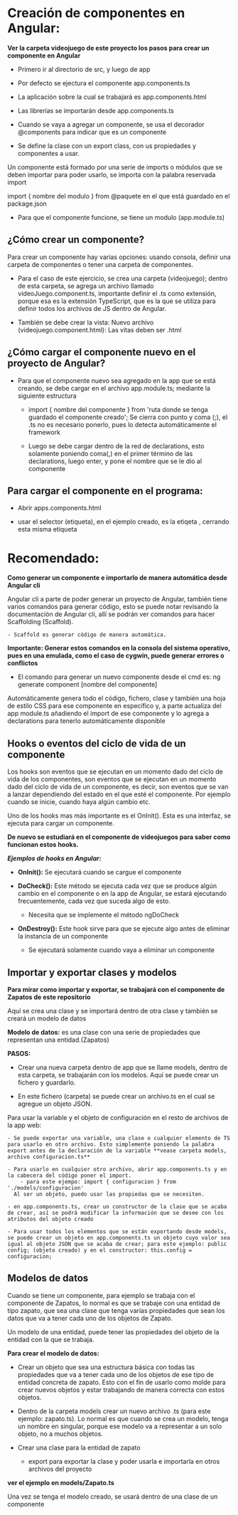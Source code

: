 # Creación de componentes en Angular:

**Ver la carpeta videojuego de este proyecto los pasos para crear un componente en Angular**

- Primero ir al directorio de src, y luego de app

- Por defecto se ejectura el componente app.components.ts

- La aplicación sobre la cual se trabajará es app.components.html

- Las librerías se importarán desde app.components.ts

- Cuando se vaya a agregar un componente, se usa el decorador @components para indicar que es un
componente

- Se define la clase con un export class, con us propiedades y componentes a usar.

Un componente está formado por una serie de imports o módulos que se deben importar para poder
usarlo, se importa con la palabra reservada import

import { nombre del modulo } from @paquete en el que está guardado en el package.json

- Para que el componente funcione, se tiene un modulo (app.module.ts)

## ¿Cómo crear un componente?

Para crear un componente hay varias opciones: usando consola, definir una carpeta de componentes
o tener una carpeta de componentes.

- Para el caso de este ejercicio, se crea una carpeta (videojuego); dentro de esta carpeta, se 
agrega un archivo llamado videoJuego.component.ts, importante definir el .ts como extensión, porque
esa es la extensión TypeScript, que es la que se utiliza para definir todos los archivos de JS
dentro de Angular.

- También se debe crear la vista: Nuevo archivo (videojuego.component.html): Las vitas deben ser 
.html

## ¿Cómo cargar el componente nuevo en el proyecto de Angular?

- Para que el componente nuevo sea agregado en la app que se está creando, se debe cargar en el 
archivo app.module.ts; mediante la siguiente estructura

    - import { nombre del componente } from 'ruta donde se tenga guardado el componente creado';
    Se cierra con punto y coma (;), el .ts no es necesario ponerlo, pues lo detecta automáticamente
    el framework

    - Luego se debe cargar dentro de la red de declarations, esto solamente poniendo coma(,)
    en el primer término de las declarations, luego enter, y pone el nombre que se le dio al 
    componente 

## Para cargar el componente en el programa:

- Abrir apps.components.html

- usar el selector (etiqueta), en el ejemplo creado, es la etiqeta <videojuego>, cerrando esta misma
etiqueta

# Recomendado: 
**Como generar un componente e importarlo de manera automática desde Angular cli**

Angular cli a parte de poder generar un proyecto de Angular, también tiene varios comandos para generar código, esto se puede notar revisando la documentación de Angular cli, allí se podrán ver comandos para hacer Scaffolding (Scaffold).

    - Scaffold es generar código de manera automática.

**Importante: Generar estos comandos en la consola del sistema operativo, pues en una emulada, como el caso de cygwin, puede generar errores o conflictos** 

- El comando para generar un nuevo componente desde el cmd es: ng generate component [nombre del componente]

Automáticamente genera todo el código, fichero, clase y también una hoja de estilo CSS para ese componente en específico y, a parte actualiza del app module.ts añadiendo el import de ese componente y lo agrega a declarations para tenerlo automáticamente disponible

## Hooks o eventos del ciclo de vida de un componente

Los hooks son eventos que se ejecutan en un momento dado del ciclo de vida de los componentes, son eventos que se ejecutan en un momento dado del ciclo de vida de un componente, es decir, son eventos que se van a lanzar dependiendo del estado en el que esté el componente. Por ejemplo cuando se inicie, cuando haya algún cambio etc.

Uno de los hooks mas más importante es el OnInit(). Esta es una interfaz, se ejecuta para cargar un componente.

**De nuevo se estudiará en el componente de videojuegos para saber como funcionan estos hooks.**

***Ejemplos de hooks en Angular:***

- **OnInit():** Se ejecutará cuando se cargue el componente

- **DoCheck():** Este método se ejecuta cada vez que se produce algún cambio en el componente o en la app de Angular, se estará ejecutando frecuentemente, cada vez que suceda algo de esto.
    - Necesita que se implemente el método ngDoCheck

- **OnDestroy():** Este hook sirve para que se ejecute algo antes de eliminar la instancia de un componente
    - Se ejecutará solamente cuando vaya a eliminar un componente

## Importar y exportar clases y modelos

**Para mirar como importar y exportar, se trabajará con el componente de Zapatos de este repositorio**

Aquí se crea una clase y se importará dentro de otra clase y también se creará un modelo de datos

**Modelo de datos:** es una clase con una serie de propiedades que representan una entidad.(Zapatos)

**PASOS:** 
- Crear una nueva carpeta dentro de app que se llame models, dentro de esta carpeta, se trabajarán con los modelos. Aquí se puede crear un fichero y guardarlo.

- En este fichero (carpeta) se puede crear un archivo.ts en el cual se agregue un objeto JSON.

Para usar la variable y el objeto de configuración en el resto de archivos de la app web:

    - Se puede exportar una variable, una clase o cualquier elemento de TS para usarlo en otro archivo. Esto simplemente poniendo la palabra export antes de la declaración de la variable **vease carpeta models, archivo configuracion.ts**

    - Para usarlo en cualquier otro archivo, abrir app.components.ts y en la cabecera del código poner el import. 
        - para este ejempo: import { configuracion } from './models/configuracion' 
      Al ser un objeto, puedo usar las propiedas que se necesiten.

    - en app.components.ts, crear un constructor de la clase que se acaba de crear, así se podrá modificar la información que se desee con los atributos del objeto creado

    - Para usar todos los elementos que se están exportando desde models, se puede crear un objeto en app.components.ts un objeto cuyo valor sea igual al objeto JSON que se acaba de crear; para este ejemplo: public config; (objeto creado) y en el constructor: this.config = configuracion;

## Modelos de datos

Cuando se tiene un componente, para ejemplo se trabaja con el componente de Zapatos, lo normal es que se trabaje con una entidad de tipo zapato, que sea una clase que tenga varias propiedades que sean los datos que va a tener cada uno de los objetos de Zapato.

Un modelo de una entidad, puede tener las propiedades del objeto de la entidad con la que se trabaja.

**Para crear el modelo de datos:**

- Crear un objeto que sea una estructura básica con todas las propiedades que va a tener cada uno de los objetos de ese tipo de entidad concreta de zapato. Esto con el fin de usarlo como molde para crear nuevos objetos y estar trabajando de manera correcta con estos objetos.

- Dentro de la carpeta models crear un nuevo archivo .ts (para este ejemplo: zapato.ts). Lo normal es que cuando se crea un modelo, tenga un nombre en singular, porque ese modelo va a representar a un solo objeto, no a muchos objetos.

- Crear una clase para la entidad de zapato

    - export para exportar la clase y poder usarla e importarla en otros archivos del proyecto

**ver el ejemplo en models/Zapato.ts**

Una vez se tenga el modelo creado, se usará dentro de una clase de un componente